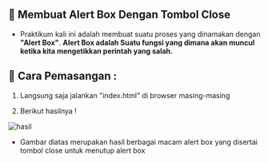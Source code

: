 ## 🎉 Membuat Alert Box Dengan Tombol Close

- Praktikum kali ini adalah membuat suatu proses yang dinamakan dengan <b>"Alert Box"</b>. <b>Alert Box adalah Suatu fungsi yang dimana akan muncul ketika kita mengetikkan perintah yang salah.</b> 

## 🔧 Cara Pemasangan :

1. Langsung saja jalankan "index.html" di browser masing-masing

2. Berikut hasilnya ! 

![hasil](https://user-images.githubusercontent.com/80201030/173383248-cdb9707e-487c-4fd6-8875-fba42c04a7ec.PNG)

- Gambar diatas merupakan hasil berbagai macam alert box yang disertai tombol close untuk menutup alert box
